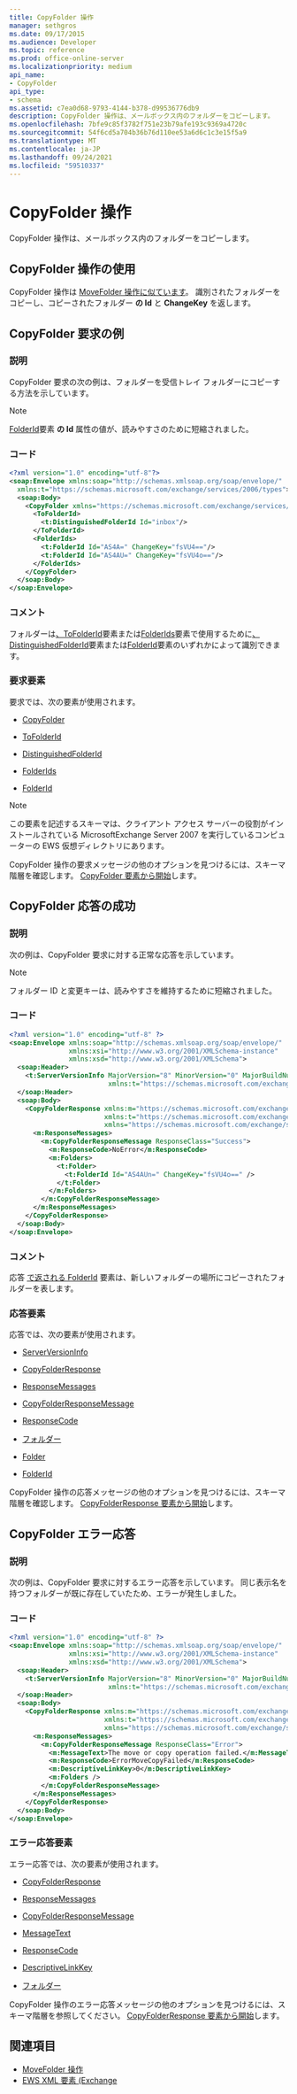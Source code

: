 ```yaml
---
title: CopyFolder 操作
manager: sethgros
ms.date: 09/17/2015
ms.audience: Developer
ms.topic: reference
ms.prod: office-online-server
ms.localizationpriority: medium
api_name:
- CopyFolder
api_type:
- schema
ms.assetid: c7ea0d68-9793-4144-b378-d99536776db9
description: CopyFolder 操作は、メールボックス内のフォルダーをコピーします。
ms.openlocfilehash: 7bfe9c85f3782f751e23b79afe193c9369a4720c
ms.sourcegitcommit: 54f6cd5a704b36b76d110ee53a6d6c1c3e15f5a9
ms.translationtype: MT
ms.contentlocale: ja-JP
ms.lasthandoff: 09/24/2021
ms.locfileid: "59510337"
---
```

# <a name="copyfolder-operation"></a>CopyFolder 操作

CopyFolder 操作は、メールボックス内のフォルダーをコピーします。
  
## <a name="using-the-copyfolder-operation"></a>CopyFolder 操作の使用

CopyFolder 操作は [MoveFolder 操作に似ています](movefolder-operation.md)。 識別されたフォルダーをコピーし、コピーされたフォルダー **の Id** と **ChangeKey** を返します。 
  
## <a name="copyfolder-request-example"></a>CopyFolder 要求の例

### <a name="description"></a>説明

CopyFolder 要求の次の例は、フォルダーを受信トレイ フォルダーにコピーする方法を示しています。
  
> [!NOTE]
> [FolderId](folderid.md)要素 **の Id** 属性の値が、読みやすさのために短縮されました。 
  
### <a name="code"></a>コード

```XML
<?xml version="1.0" encoding="utf-8"?>
<soap:Envelope xmlns:soap="http://schemas.xmlsoap.org/soap/envelope/"
  xmlns:t="https://schemas.microsoft.com/exchange/services/2006/types">
  <soap:Body>
    <CopyFolder xmlns="https://schemas.microsoft.com/exchange/services/2006/messages">
      <ToFolderId>
        <t:DistinguishedFolderId Id="inbox"/>
      </ToFolderId>
      <FolderIds>
        <t:FolderId Id="AS4A=" ChangeKey="fsVU4=="/>
        <t:FolderId Id="AS4AU=" ChangeKey="fsVU4o=="/>
      </FolderIds>
    </CopyFolder>
  </soap:Body>
</soap:Envelope>
```

### <a name="comments"></a>コメント

フォルダーは[、ToFolderId](tofolderid.md)要素または[FolderIds](folderids.md)要素で使用するために[、DistinguishedFolderId](distinguishedfolderid.md)要素または[FolderId](folderid.md)要素のいずれかによって識別できます。 
  
### <a name="request-elements"></a>要求要素

要求では、次の要素が使用されます。
  
- [CopyFolder](copyfolder.md)
    
- [ToFolderId](tofolderid.md)
    
- [DistinguishedFolderId](distinguishedfolderid.md)
    
- [FolderIds](folderids.md)
    
- [FolderId](folderid.md)
    
> [!NOTE]
> この要素を記述するスキーマは、クライアント アクセス サーバーの役割がインストールされている MicrosoftExchange Server 2007 を実行しているコンピューターの EWS 仮想ディレクトリにあります。 
  
CopyFolder 操作の要求メッセージの他のオプションを見つけるには、スキーマ階層を確認します。 [CopyFolder 要素から開始](copyfolder.md)します。 
  
## <a name="successful-copyfolder-response"></a>CopyFolder 応答の成功

### <a name="description"></a>説明

次の例は、CopyFolder 要求に対する正常な応答を示しています。 
  
> [!NOTE]
> フォルダー ID と変更キーは、読みやすさを維持するために短縮されました。 
  
### <a name="code"></a>コード

```XML
<?xml version="1.0" encoding="utf-8" ?>
<soap:Envelope xmlns:soap="http://schemas.xmlsoap.org/soap/envelope/" 
               xmlns:xsi="http://www.w3.org/2001/XMLSchema-instance" 
               xmlns:xsd="http://www.w3.org/2001/XMLSchema">
  <soap:Header>
    <t:ServerVersionInfo MajorVersion="8" MinorVersion="0" MajorBuildNumber="595" MinorBuildNumber="0" 
                         xmlns:t="https://schemas.microsoft.com/exchange/services/2006/types" />
  </soap:Header>
  <soap:Body>
    <CopyFolderResponse xmlns:m="https://schemas.microsoft.com/exchange/services/2006/messages" 
                        xmlns:t="https://schemas.microsoft.com/exchange/services/2006/types" 
                        xmlns="https://schemas.microsoft.com/exchange/services/2006/messages">
      <m:ResponseMessages>
        <m:CopyFolderResponseMessage ResponseClass="Success">
          <m:ResponseCode>NoError</m:ResponseCode>
          <m:Folders>
            <t:Folder>
              <t:FolderId Id="AS4AUn=" ChangeKey="fsVU4o==" />
            </t:Folder>
          </m:Folders>
        </m:CopyFolderResponseMessage>
      </m:ResponseMessages>
    </CopyFolderResponse>
  </soap:Body>
</soap:Envelope>
```

### <a name="comment"></a>コメント

応答 [で返される FolderId](folderid.md) 要素は、新しいフォルダーの場所にコピーされたフォルダーを表します。 
  
### <a name="response-elements"></a>応答要素

応答では、次の要素が使用されます。
  
- [ServerVersionInfo](serverversioninfo.md)
    
- [CopyFolderResponse](copyfolderresponse.md)
    
- [ResponseMessages](responsemessages.md)
    
- [CopyFolderResponseMessage](copyfolderresponsemessage.md)
    
- [ResponseCode](responsecode.md)
    
- [フォルダー](folders-ex15websvcsotherref.md)
    
- [Folder](folder.md)
    
- [FolderId](folderid.md)
    
CopyFolder 操作の応答メッセージの他のオプションを見つけるには、スキーマ階層を確認します。 [CopyFolderResponse 要素から開始](copyfolderresponse.md)します。 
  
## <a name="copyfolder-error-response"></a>CopyFolder エラー応答

### <a name="description"></a>説明

次の例は、CopyFolder 要求に対するエラー応答を示しています。 同じ表示名を持つフォルダーが既に存在していたため、エラーが発生しました。
  
### <a name="code"></a>コード

```XML
<?xml version="1.0" encoding="utf-8" ?>
<soap:Envelope xmlns:soap="http://schemas.xmlsoap.org/soap/envelope/" 
               xmlns:xsi="http://www.w3.org/2001/XMLSchema-instance" 
               xmlns:xsd="http://www.w3.org/2001/XMLSchema">
  <soap:Header>
    <t:ServerVersionInfo MajorVersion="8" MinorVersion="0" MajorBuildNumber="628" MinorBuildNumber="0" 
                         xmlns:t="https://schemas.microsoft.com/exchange/services/2006/types" />
  </soap:Header>
  <soap:Body>
    <CopyFolderResponse xmlns:m="https://schemas.microsoft.com/exchange/services/2006/messages" 
                        xmlns:t="https://schemas.microsoft.com/exchange/services/2006/types" 
                        xmlns="https://schemas.microsoft.com/exchange/services/2006/messages">
      <m:ResponseMessages>
        <m:CopyFolderResponseMessage ResponseClass="Error">
          <m:MessageText>The move or copy operation failed.</m:MessageText>
          <m:ResponseCode>ErrorMoveCopyFailed</m:ResponseCode>
          <m:DescriptiveLinkKey>0</m:DescriptiveLinkKey>
          <m:Folders />
        </m:CopyFolderResponseMessage>
      </m:ResponseMessages>
    </CopyFolderResponse>
  </soap:Body>
</soap:Envelope>
```

### <a name="error-response-elements"></a>エラー応答要素

エラー応答では、次の要素が使用されます。
  
- [CopyFolderResponse](copyfolderresponse.md)
    
- [ResponseMessages](responsemessages.md)
    
- [CopyFolderResponseMessage](copyfolderresponsemessage.md)
    
- [MessageText](messagetext.md)
    
- [ResponseCode](responsecode.md)
    
- [DescriptiveLinkKey](descriptivelinkkey.md)
    
- [フォルダー](folders-ex15websvcsotherref.md)
    
CopyFolder 操作のエラー応答メッセージの他のオプションを見つけるには、スキーマ階層を参照してください。 [CopyFolderResponse 要素から開始](copyfolderresponse.md)します。 
  
## <a name="see-also"></a>関連項目

- [MoveFolder 操作](movefolder-operation.md)
- [EWS XML 要素 (Exchange](ews-xml-elements-in-exchange.md)

